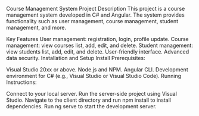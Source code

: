 Course Management System
Project Description
This project is a course management system developed in C# and Angular. The system provides functionality such as user management, course management, student management, and more.

Key Features
User management: registration, login, profile update.
Course management: view courses list, add, edit, and delete.
Student management: view students list, add, edit, and delete.
User-friendly interface.
Advanced data security.
Installation and Setup
Install Prerequisites:

Visual Studio 20xx or above.
Node.js and NPM.
Angular CLI.
Development environment for C# (e.g., Visual Studio or Visual Studio Code).
Running Instructions:

Connect to your local server.
Run the server-side project using Visual Studio.
Navigate to the client directory and run npm install to install dependencies.
Run ng serve to start the development server.
